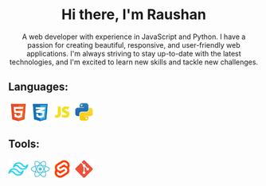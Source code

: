 <h1 align="center">
  Hi there, I'm Raushan
</h1>

<p align="center">
  A web developer with experience in JavaScript and Python. I have a passion for creating beautiful, responsive, and user-friendly web applications. I'm always striving to stay up-to-date with the latest technologies, and I'm excited to learn new skills and tackle new challenges.
</p>

<h2 align="left">
  Languages:
</h2>

<p align="left">
  <img src="./html.svg" alt="html" width="40" height="40"/>
  <img src="./css.svg" alt="css" width="40" height="40"/>
  <img src="./javascript.svg" alt="javascript" width="40" height="40"/>
  <img src="./python.svg" alt="python" width="40" height="40"/>
</p>

<h2 align="left">
  Tools:
</h2>

<p align="left">
  <img src="./tailwindcss.svg" alt="tailwindcss" width="40" height="40"/>
  <img src="./react.svg" alt="react" width="40" height="40"/>
  <img src="./svelte.svg" alt="svelte" width="40" height="40"/>
  <img src="./git.svg" alt="git" width="40" height="40"/>
</p>
